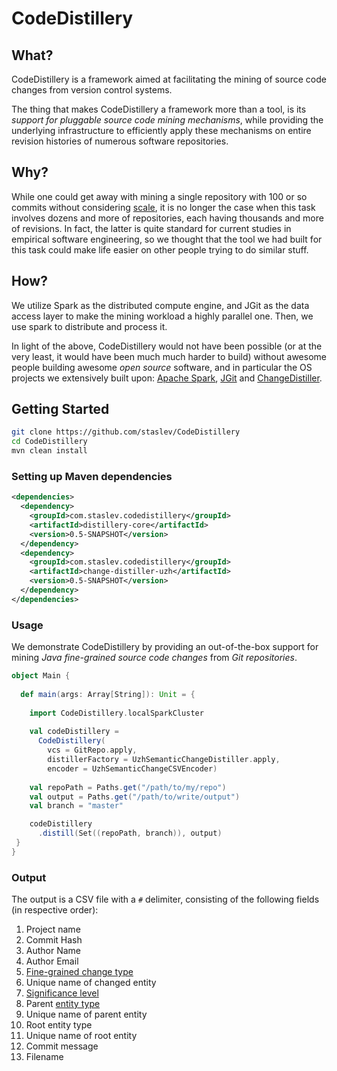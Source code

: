 ﻿# CodeDistillery  

## What?  

CodeDistillery is a framework aimed at facilitating the mining of source code changes from version control systems.

The thing that makes CodeDistillery a framework more than a tool, is its *support for pluggable source code mining mechanisms*, while providing the underlying infrastructure to efficiently apply these mechanisms on entire revision histories of numerous software repositories.

## Why?

While one could get away with mining a single repository with 100 or so commits without considering [scale](https://www.youtube.com/watch?v=b2F-DItXtZs), it is no longer the case when this task involves dozens and more of repositories, each having thousands and more of revisions. In fact, the latter is quite standard for current studies in empirical software engineering, so we thought that the tool we had built for this task could make life easier on other people trying to do similar stuff.

## How?

We utilize Spark as the distributed compute engine, and JGit as the data access layer to make the mining workload a highly parallel one. Then, we use spark to distribute and process it.

In light of the above, CodeDistillery would not have been possible (or at the very least, it would have been much much harder to build) without awesome people building awesome *open source* software, and in particular the OS projects we extensively built upon: [Apache Spark](https://spark.apache.org/), [JGit](https://www.eclipse.org/jgit/) and [ChangeDistiller](https://bitbucket.org/sealuzh/tools-changedistiller/wiki/Home).
  
## Getting Started

```bash  
git clone https://github.com/staslev/CodeDistillery  
cd CodeDistillery  
mvn clean install  
```

### Setting up Maven dependencies

  
```xml  
<dependencies>  
  <dependency> 
    <groupId>com.staslev.codedistillery</groupId>   
    <artifactId>distillery-core</artifactId>
    <version>0.5-SNAPSHOT</version>
  </dependency>
  <dependency>  
    <groupId>com.staslev.codedistillery</groupId>
    <artifactId>change-distiller-uzh</artifactId>
    <version>0.5-SNAPSHOT</version>
  </dependency>
</dependencies>  
```
### Usage

We demonstrate CodeDistillery by providing an out-of-the-box support for mining *Java fine-grained source code changes* from *Git repositories*. 

```scala  
object Main {  
  
  def main(args: Array[String]): Unit = {  
  
    import CodeDistillery.localSparkCluster  
  
    val codeDistillery =  
      CodeDistillery(
        vcs = GitRepo.apply,  
        distillerFactory = UzhSemanticChangeDistiller.apply,  
        encoder = UzhSemanticChangeCSVEncoder)  
  
    val repoPath = Paths.get("/path/to/my/repo")  
    val output = Paths.get("/path/to/write/output")  
    val branch = "master"

    codeDistillery
      .distill(Set((repoPath, branch)), output)  
 }  
}
```

### Output

The output is a CSV file with a `#` delimiter, consisting of the following fields (in respective order):

 1. Project name
 2. Commit Hash
 3. Author Name
 4. Author Email
 5. [Fine-grained change type](https://bitbucket.org/sealuzh/tools-changedistiller/src/feee5be3724a3eabfb7c415554cb26f2258a65f4/src/main/java/ch/uzh/ifi/seal/changedistiller/model/classifiers/ChangeType.java?at=master#lines-52:99)
 6. Unique name of changed entity
 7. [Significance level](https://bitbucket.org/sealuzh/tools-changedistiller/src/feee5be3724a3eabfb7c415554cb26f2258a65f4/src/main/java/ch/uzh/ifi/seal/changedistiller/model/classifiers/SignificanceLevel.java?at=master#lines-52:56)
 8. Parent [entity type](https://bitbucket.org/sealuzh/tools-changedistiller/src/feee5be3724a3eabfb7c415554cb26f2258a65f4/src/main/java/ch/uzh/ifi/seal/changedistiller/model/classifiers/java/JavaEntityType.java?at=master#lines-31:104)
 9. Unique name of parent entity
 10. Root entity type
 11. Unique name of root entity
 12. Commit message
 13. Filename
